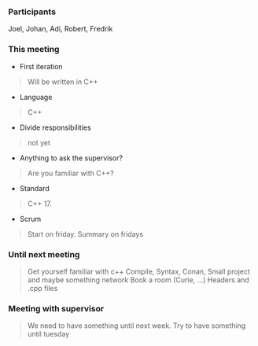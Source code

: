 ### Participants
Joel, Johan, Adi, Robert, Fredrik
### This meeting
* First iteration
> Will be written in C++
* Language
> C++
* Divide responsibilities
> not yet
* Anything to ask the supervisor?
> Are you familiar with C++?
* Standard
> C++ 17.
* Scrum
> Start on friday. 
> Summary on fridays

### Until next meeting
> Get yourself familiar with c++
> Compile, Syntax, Conan, Small project  and maybe something network
> Book a room (Curie, ...)
> Headers and .cpp files

### Meeting with supervisor
> We need to have something until next week. 
> Try to have something until tuesday
